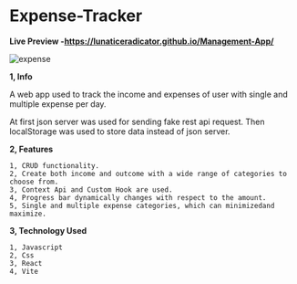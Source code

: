 # Expense-Tracker

**Live Preview -https://lunaticeradicator.github.io/Management-App/**

![expense](https://github.com/LunaticEradicator/Expense-Tracker/assets/107615206/5055b36c-d77b-4034-b46b-32046598fadc)

**1, Info**

A web app used to track the income and expenses of user with single and multiple expense per day.

At first json server was used for sending fake rest api request.
Then localStorage was used to store data instead of json server.


**2, Features**

    1, CRUD functionality.
    2, Create both income and outcome with a wide range of categories to choose from.
    3, Context Api and Custom Hook are used.
    4, Progress bar dynamically changes with respect to the amount.
    5, Single and multiple expense categories, which can minimizedand maximize.
    
**3, Technology Used**

    1, Javascript
    2, Css
    3, React
    4, Vite


